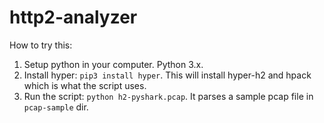 # http2-analyzer
How to try this:

1. Setup python in your computer. Python 3.x.
2. Install hyper: `pip3 install hyper`. This will install hyper-h2 and hpack which is what the script uses.
3. Run the script: `python h2-pyshark.pcap`. It parses a sample pcap file in `pcap-sample` dir.